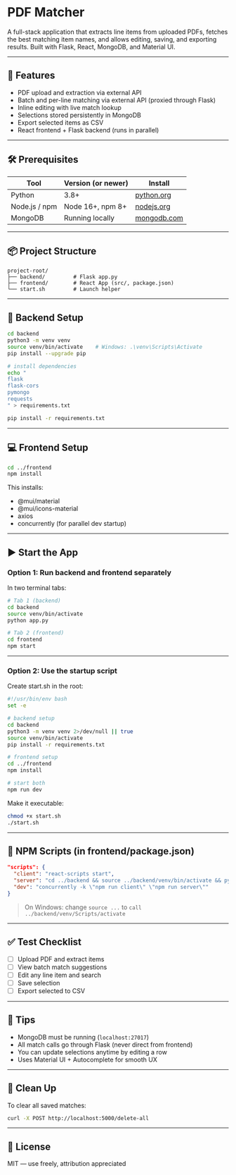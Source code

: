 # PDF Matcher

A full-stack application that extracts line items from uploaded PDFs, fetches the best matching item names, and allows editing, saving, and exporting results. Built with Flask, React, MongoDB, and Material UI.

---

## 🚀 Features

- PDF upload and extraction via external API
- Batch and per-line matching via external API (proxied through Flask)
- Inline editing with live match lookup
- Selections stored persistently in MongoDB
- Export selected items as CSV
- React frontend + Flask backend (runs in parallel)

---

## 🛠 Prerequisites

| Tool         | Version (or newer) | Install                         |
|--------------|--------------------|----------------------------------|
| Python       | 3.8+               | [python.org](https://python.org) |
| Node.js / npm| Node 16+, npm 8+   | [nodejs.org](https://nodejs.org) |
| MongoDB      | Running locally    | [mongodb.com](https://mongodb.com) |

---

## 📦 Project Structure

```
project-root/
├── backend/         # Flask app.py
├── frontend/        # React App (src/, package.json)
└── start.sh         # Launch helper
```

---

## 🔧 Backend Setup

```bash
cd backend
python3 -m venv venv
source venv/bin/activate    # Windows: .\venv\Scripts\Activate
pip install --upgrade pip

# install dependencies
echo "
flask
flask-cors
pymongo
requests
" > requirements.txt

pip install -r requirements.txt
```

---

## 💻 Frontend Setup

```bash
cd ../frontend
npm install
```

This installs:

- @mui/material
- @mui/icons-material
- axios
- concurrently (for parallel dev startup)

---

## ▶️ Start the App

### Option 1: Run backend and frontend separately

In two terminal tabs:

```bash
# Tab 1 (backend)
cd backend
source venv/bin/activate
python app.py

# Tab 2 (frontend)
cd frontend
npm start
```

---

### Option 2: Use the startup script

Create start.sh in the root:

```bash
#!/usr/bin/env bash
set -e

# backend setup
cd backend
python3 -m venv venv 2>/dev/null || true
source venv/bin/activate
pip install -r requirements.txt

# frontend setup
cd ../frontend
npm install

# start both
npm run dev
```

Make it executable:

```bash
chmod +x start.sh
./start.sh
```

---

## 🔁 NPM Scripts (in frontend/package.json)

```json
"scripts": {
  "client": "react-scripts start",
  "server": "cd ../backend && source ../backend/venv/bin/activate && python app.py",
  "dev": "concurrently -k \"npm run client\" \"npm run server\""
}
```

> On Windows: change `source ...` to `call ../backend/venv/Scripts/activate`

---

## ✅ Test Checklist

- [ ] Upload PDF and extract items
- [ ] View batch match suggestions
- [ ] Edit any line item and search
- [ ] Save selection
- [ ] Export selected to CSV

---

## 🧠 Tips

- MongoDB must be running (`localhost:27017`)
- All match calls go through Flask (never direct from frontend)
- You can update selections anytime by editing a row
- Uses Material UI + Autocomplete for smooth UX

---

## 🧹 Clean Up

To clear all saved matches:

```bash
curl -X POST http://localhost:5000/delete-all
```

---

## 📄 License

MIT — use freely, attribution appreciated
